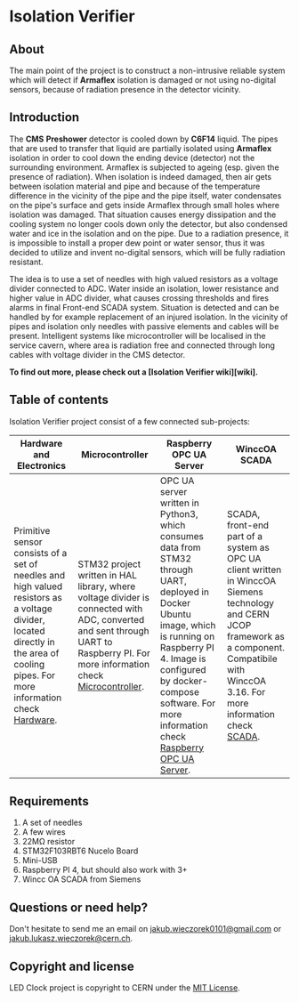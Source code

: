 # Isolation Verifier

## About 
The main point of the project is to construct a non-intrusive reliable system
which will detect if **Armaflex** isolation is damaged or not using no-digital
sensors, because of radiation presence in the detector vicinity.

## Introduction
The **CMS** **Preshower** detector is cooled down by **C6F14** liquid. 
The pipes that are used to transfer that liquid are partially isolated using **Armaflex** isolation
in order to cool down the ending device (detector) not the surrounding environment. Armaflex is subjected to ageing 
(esp. given the presence of radiation). When isolation is indeed damaged, then air gets 
between isolation material and pipe and because of the temperature difference in the vicinity of the pipe and the pipe 
itself, water condensates on the pipe's surface and gets inside Armaflex through small holes where isolation 
was damaged. That situation causes energy dissipation and the cooling system no longer cools down only 
the detector, but also condensed water and ice in the isolation and on the pipe. Due to a radiation presence, it is impossible to
install a proper dew point or water sensor, thus it was decided to utilize and invent no-digital sensors, which will
be fully radiation resistant.

The idea is to use a set of needles with high valued resistors as a 
voltage divider connected to ADC. Water inside an isolation, lower resistance
and higher value in ADC divider, what causes crossing thresholds and 
fires alarms in final Front-end SCADA system. Situation is detected and can be handled by for example replacement 
of an injured isolation. In the vicinity of pipes and isolation only needles with passive
elements and cables will be present. Intelligent systems like microcontroller will
be localised in the service cavern, where area is radiation free and connected through
long cables with voltage divider in the CMS detector.

**To find out more, please check out a [Isolation Verifier wiki][wiki].**

## Table of contents
Isolation Verifier project consist of a few connected sub-projects:

| **Hardware and Electronics**     | **Microcontroller**     | **Raspberry OPC UA Server**           | **WinccOA SCADA** |
|-------------------------------------|-------------------------------|-----------------------------------|-----------------------------------|
| Primitive sensor consists of a set of needles and high valued resistors as a voltage divider, located directly in the area of cooling pipes. For more information check [Hardware][hardware_wiki].| STM32 project written in HAL library, where voltage divider is connected with ADC, converted and sent through UART to Raspberry PI. For more information check [Microcontroller][microcontroller_wiki].|  OPC UA server written in Python3, which consumes data from STM32 through UART, deployed in Docker Ubuntu image, which is running on Raspberry PI 4. Image is configured by docker-compose software. For more information check [Raspberry OPC UA Server][opc_wiki]. | SCADA, front-end part of a system as OPC UA client written in WinccOA Siemens technology and CERN JCOP framework as a component. Compatibile with WinccOA 3.16. For more information check [SCADA][scada_wiki]. |

## Requirements
1.  A set of needles
2.  A few wires
3.  22MΩ resistor
4.  STM32F103RBT6 Nucelo Board
5.  Mini-USB 
6.  Raspberry PI 4, but should also work with 3+
7.  Wincc OA SCADA from Siemens

## Questions or need help?
Don't hesitate to send me an email on jakub.wieczorek0101@gmail.com or jakub.lukasz.wieczorek@cern.ch.

## Copyright and license
LED Clock project is copyright to CERN under the [MIT License](https://opensource.org/licenses/MIT).

[hardware_wiki]: Hardware
[microcontroller_wiki]: Microcontroller
[opc_wiki]: Raspberry-OPC-UA-Server
[scada_wiki]: SCADA